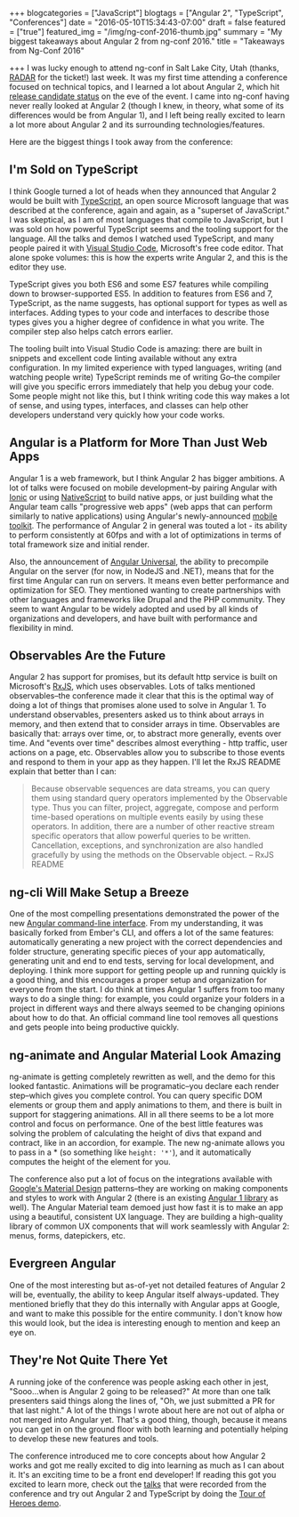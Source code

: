 +++
blogcategories = ["JavaScript"]
blogtags = ["Angular 2", "TypeScript", "Conferences"]
date = "2016-05-10T15:34:43-07:00"
draft = false
featured = ["true"]
featured_img = "/img/ng-conf-2016-thumb.jpg"
summary = "My biggest takeaways about Angular 2 from ng-conf 2016."
title = "Takeaways from Ng-Conf 2016"

+++
I was lucky enough to attend ng-conf in Salt Lake City, Utah (thanks, [RADAR](https://www.radarfirst.com/) for the ticket!) last week. It was my first time attending a conference focused on technical topics, and I learned a lot about Angular 2, which hit [release candidate status](https://github.com/angular/angular/blob/master/CHANGELOG.md#200-rc0-2016-05-02) on the eve of the event. I came into ng-conf having never really looked at Angular 2 (though I knew, in theory, what some of its differences would be from Angular 1), and I left being really excited to learn a lot more about Angular 2 and its surrounding technologies/features.

Here are the biggest things I took away from the conference:

## I'm Sold on TypeScript
I think Google turned a lot of heads when they announced that Angular 2 would be built with [TypeScript](https://www.typescriptlang.org/), an open source Microsoft language that was described at the conference, again and again, as a "superset of JavaScript." I was skeptical, as I am of most languages that compile to JavaScript, but I was sold on how powerful TypeScript seems and the tooling support for the language. All the talks and demos I watched used TypeScript, and many people paired it with [Visual Studio Code](https://code.visualstudio.com/), Microsoft's free code editor. That alone spoke volumes: this is how the experts write Angular 2, and this is the editor they use.

TypeScript gives you both ES6 and some ES7 features while compiling down to browser-supported ES5. In addition to features from ES6 and 7, TypeScript, as the name suggests, has optional support for types as well as interfaces. Adding types to your code and interfaces to describe those types gives you a higher degree of confidence in what you write. The compiler step also helps catch errors earlier.

The tooling built into Visual Studio Code is amazing: there are built in snippets and excellent code linting available without any extra  configuration. In my limited experience with typed languages, writing (and watching people write) TypeScript reminds me of writing Go–the compiler will give you specific errors immediately that help you debug your code. Some people might not like this, but I think writing code this way makes a lot of sense, and using types, interfaces, and classes can help other developers understand very quickly how your code works.

## Angular is a Platform for More Than Just Web Apps
Angular 1 is a web framework, but I think Angular 2 has bigger ambitions. A lot of talks were focused on mobile development–by pairing Angular with [Ionic](http://ionic.io/) or using [NativeScript](https://www.nativescript.org/) to build native apps, or just building what the Angular team calls "progressive web apps" (web apps that can perform similarly to native applications) using Angular's newly-announced [mobile toolkit](https://mobile.angular.io/). The performance of Angular 2 in general was touted a lot - its ability to perform consistently at 60fps and with a lot of optimizations in terms of total framework size and initial render.

Also, the announcement of [Angular Universal](https://universal.angular.io/), the ability to precompile Angular on the server (for now, in NodeJS and .NET), means that for the first time Angular can run on servers. It means even better performance and optimization for SEO. They mentioned wanting to create partnerships with other languages and frameworks like Drupal and the PHP community. They seem to want Angular to be widely adopted and used by all kinds of organizations and developers, and have built with performance and flexibility in mind.

## Observables Are the Future
Angular 2 has support for promises, but its default http service is built on Microsoft's [RxJS](https://github.com/Reactive-Extensions/RxJS), which uses observables. Lots of talks mentioned observables–the conference made it clear that this is the optimal way of doing a lot of things that promises alone used to solve in Angular 1. To understand observables, presenters asked us to think about arrays in memory, and then extend that to consider arrays in time. Observables are basically that: arrays over time, or, to abstract more generally, events over time. And "events over time" describes almost everything - http traffic, user actions on a page, etc. Observables allow you to subscribe to those events and respond to them in your app as they happen. I'll let the RxJS README explain that better than I can:

>Because observable sequences are data streams, you can query them using standard query operators implemented by the Observable type. Thus you can filter, project, aggregate, compose and perform time-based operations on multiple events easily by using these operators. In addition, there are a number of other reactive stream specific operators that allow powerful queries to be written. Cancellation, exceptions, and synchronization are also handled gracefully by using the methods on the Observable object. – RxJS README

## ng-cli Will Make Setup a Breeze
One of the most compelling presentations demonstrated the power of the new [Angular command-line interface](https://cli.angular.io/). From my understanding, it was basically forked from Ember's CLI, and offers a lot of the same features: automatically generating a new project with the correct dependencies and folder structure, generating specific pieces of your app automatically, generating unit and end to end tests, serving for local development, and deploying. I think more support for getting people up and running quickly is a good thing, and this encourages a proper setup and organization for everyone from the start. I do think at times Angular 1 suffers from too many ways to do a single thing: for example, you could organize your folders in a project in different ways and there always seemed to be changing opinions about how to do that. An official command line tool removes all questions and gets people into being productive quickly.

## ng-animate and Angular Material Look Amazing
ng-animate is getting completely rewritten as well, and the demo for this looked fantastic. Animations will be programatic–you declare each render step–which gives you complete control. You can query specific DOM elements or group them and apply animations to them, and there is built in support for staggering animations. All in all there seems to be a lot more control and focus on performance. One of the best little features was solving the problem of calculating the height of divs that expand and contract, like in an accordion, for example. The new ng-animate allows you to pass in a * (so something like `height: '*'`), and it automatically computes the height of the element for you.

The conference also put a lot of focus on the integrations available with [Google's Material Design](https://www.google.com/design/spec/material-design/introduction.html) patterns–they are working on making components and styles to work with Angular 2 (there is an existing [Angular 1 library](https://material.angularjs.org/latest/) as well). The Angular Material team demoed just how fast it is to make an app using a beautiful, consistent UX language. They are building a high-quality library of common UX components that will work seamlessly with Angular 2: menus, forms, datepickers, etc.

## Evergreen Angular
One of the most interesting but as-of-yet not detailed features of Angular 2 will be, eventually, the ability to keep Angular itself always-updated. They mentioned briefly that they do this internally with Angular apps at Google, and want to make this possible for the entire community. I don't know how this would look, but the idea is interesting enough to mention and keep an eye on.

## They're Not Quite There Yet
A running joke of the conference was people asking each other in jest, "Sooo...when is Angular 2 going to be released?" At more than one talk presenters said things along the lines of, "Oh, we just submitted a PR for that last night." A lot of the things I wrote about here are not out of alpha or not merged into Angular yet. That's a good thing, though, because it means you can get in on the ground floor with both learning and potentially helping to develop these new features and tools.

The conference introduced me to core concepts about how Angular 2 works and got me really excited to dig into learning as much as I can about it. It's an exciting time to be a front end developer! If reading this got you excited to learn more, check out the [talks](https://www.youtube.com/playlist?list=PLOETEcp3DkCq788xapkP_OU-78jhTf68j) that were recorded from the conference and try out Angular 2 and TypeScript by doing the [Tour of Heroes demo](https://angular.io/docs/ts/latest/tutorial/).
